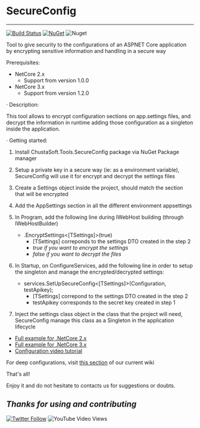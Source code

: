 # SecureConfig
---
[![Build Status](https://dev.azure.com/chustasoft/SocialNET/_apis/build/status/OpenStack/SecureConfig/%5BRELEASE%5D%20-%20ChustaSoft%20SecureConfig%20(NuGet)?branchName=master)](https://dev.azure.com/chustasoft/SocialNET/_build/latest?definitionId=17&branchName=master) [![NuGet](https://img.shields.io/nuget/v/ChustaSoft.Tools.SecureConfig )](https://www.nuget.org/packages/ChustaSoft.Tools.SecureConfig) ![Nuget](https://img.shields.io/nuget/dt/ChustaSoft.Tools.SecureConfig)

Tool to give security to the configurations of an ASPNET Core application by encrypting sensitive information and handling in a secure way

Prerequisites:
- NetCore 2.x
  - Support from version 1.0.0
- NetCore 3.x
  - Support from version 1.2.0


· Description:

This tool allows to encrypt configuration sections on app.settings files, and decrypt the information in runtime adding those configuration as a singleton inside the application.


· Getting started:

1. Install ChustaSoft.Tools.SecureConfig package via NuGet Package manager

2. Setup a private key in a secure way (ie: as a environment variable), SecureConfig will use it for encrypt and decrypt the settings files

3. Create a Settings object inside the project, should match the section that will be encrypted

4. Add the AppSettings section in all the different environment appsettings

5. In Program, add the following line during IWebHost building (through IWebHostBuilder)
   	-   .EncryptSettings<[TSettings]>(true) 
		-   [TSettings] correponds to the settings DTO created in the step 2
		-   _true if you want to encrypt the settings_
		-   _false if you want to decrypt the files_

6. In Startup, on ConfigureServices, add the following line in order to setup the singleton and manage the encrypted/decrypted settings:
	-   services.SetUpSecureConfig<[TSettings]>(Configuration, testApikey);
		-   [TSettings] correpond to the settings DTO created in the step 2
		-   testApikey corresponds to the secret key created in step 1
	
7. Inject the settings class object in the class that the project will need, SecureConfig manage this class as a Singleton in the application lifecycle

- [Full example for .NetCore 2.x](https://github.com/ChustaSoft/SecureConfig/tree/master/ChustaSoft.Tools.SecureConfig.NetCore2.TestApi)
- [Full example for .NetCore 3.x](https://github.com/ChustaSoft/SecureConfig/tree/master/ChustaSoft.Tools.SecureConfig.NetCore3.TestApi)
- [Configuration video tutorial](https://twitter.com/ChustaSoft/status/1198636624340488192)


For deep configurations, visit [this section](https://github.com/ChustaSoft/SecureConfig/wiki#deep-configuration) of our current wiki

That's all!

Enjoy it and do not hesitate to contacts us for suggestions or doubts.

*Thanks for using and contributing*
---
[![Twitter Follow](https://img.shields.io/twitter/follow/ChustaSoft?label=Follow%20us&style=social)](https://twitter.com/ChustaSoft)
![YouTube Video Views](https://img.shields.io/youtube/views/-7MBpqpr4ko?style=social)
